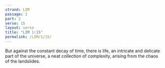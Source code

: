 ```yaml
---
strand: LIM
passage: 1
part: 2
verse: 15
layout: verse
title: "LIM 1:15"
permalink: /LIM/1/15/
---
```

But against the constant decay of time, there is life, an intricate and delicate part of the universe, a neat collection of complexity, arising from the chaos of the landslides.
